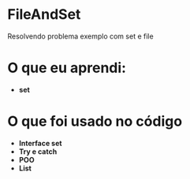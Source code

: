 # FileAndSet
Resolvendo problema exemplo com set e file 

# O que eu aprendi:
* **set**
# O que foi usado no código
* **Interface set**
* **Try e catch**
* **POO**
* **List**
